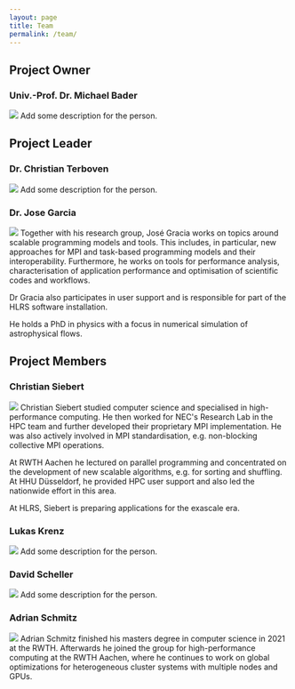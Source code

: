 ```yaml
---
layout: page
title: Team
permalink: /team/
---
```


## Project Owner
### Univ.-Prof. Dr. Michael Bader
<img src="assets/Team/Bader.jpg" />
Add some description for the person.

## Project Leader
### Dr. Christian Terboven
<img src="assets/Team/Terboven.jpeg" />
Add some description for the person.

### Dr. Jose Garcia
<img src="assets/Team/Garcia.jpg" />
Together with his research group, José Gracia works on topics around scalable programming models and tools. This includes, in particular, new approaches for MPI and task-based programming models and their interoperability. Furthermore, he works on tools for performance analysis, characterisation of application performance and optimisation of scientific codes and workflows.

Dr Gracia also participates in user support and is responsible for part of the HLRS software installation.

He holds a PhD in physics with a focus in numerical simulation of astrophysical flows.

## Project Members
### Christian Siebert
<img src="assets/Team/Siebert.jpg" />
Christian Siebert studied computer science and specialised in high-performance computing. He then worked for NEC's Research Lab in the HPC team and further developed their proprietary MPI implementation. He was also actively involved in MPI standardisation, e.g. non-blocking collective MPI operations.

At RWTH Aachen he lectured on parallel programming and concentrated on the development of new scalable algorithms, e.g. for sorting and shuffling. At HHU Düsseldorf, he provided HPC user support and also led the nationwide effort in this area.

At HLRS, Siebert is preparing applications for the exascale era.

### Lukas Krenz
<img src="assets/Team/Krenz.jpg" />
Add some description for the person.

### David Scheller
<img src="assets/Team/Schneller.jpg" />
Add some description for the person.

### Adrian Schmitz
<img src="assets/Team/Schmitz.png" />
Adrian Schmitz finished his masters degree in computer science in 2021 at the RWTH. Afterwards he joined the group for high-performance computing at the RWTH Aachen, where he continues to work on global optimizations for heterogeneous cluster systems with multiple nodes and GPUs. 



